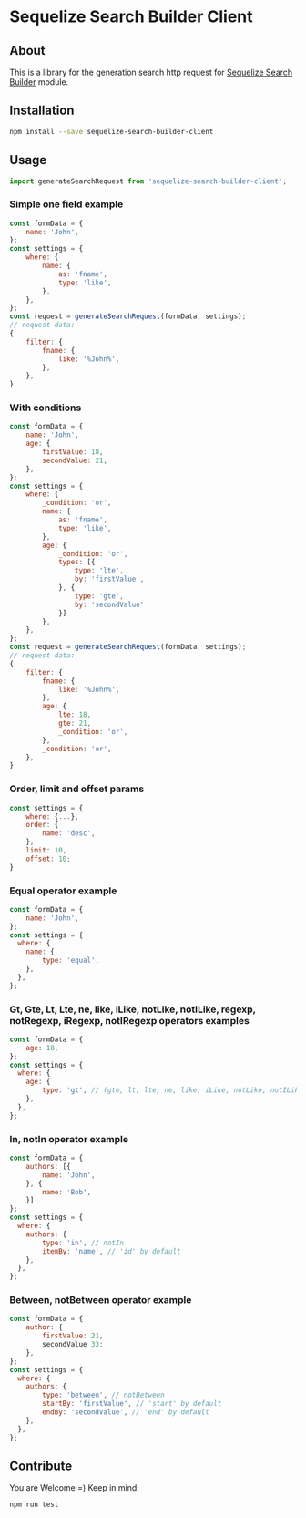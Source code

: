 # Sequelize Search Builder Client
## About
This is a library for the generation search http request for [Sequelize Search Builder](https://github.com/segemun/sequelize-search-builder) module.

## Installation
```bash
npm install --save sequelize-search-builder-client
```
## Usage
```javascript
import generateSearchRequest from 'sequelize-search-builder-client';
```
### Simple one field example
```javascript
const formData = {
    name: 'John',
};
const settings = {
    where: {
        name: {
            as: 'fname',
            type: 'like',
        },
    },
};
const request = generateSearchRequest(formData, settings);
// request data:
{
    filter: {
        fname: {
            like: '%John%',
        },
    },
}
```

### With conditions
```javascript
const formData = {
    name: 'John',
    age: {
        firstValue: 18,
        secondValue: 21,
    },
};
const settings = {
    where: {
        _condition: 'or',
        name: {
            as: 'fname',
            type: 'like',
        },
        age: {
            _condition: 'or',
            types: [{
                type: 'lte',
                by: 'firstValue',
            }, {
                type: 'gte',
                by: 'secondValue'
            }]
        },
    },
};
const request = generateSearchRequest(formData, settings);
// request data:
{
    filter: {
        fname: {
            like: '%John%',
        },
        age: {
            lte: 18,
            gte: 21,
            _condition: 'or',
        },
        _condition: 'or',
    },
}
```
### Order, limit and offset params
```javascript
const settings = {
    where: {...},
    order: {
        name: 'desc',
    },
    limit: 10,
    offset: 10;
}
```

### Equal operator example
```javascript
const formData = {
    name: 'John',
};
const settings = {
  where: {
    name: {
        type: 'equal',  
    },
  },
};
```
### Gt, Gte, Lt, Lte, ne, like, iLike, notLike, notILike, regexp, notRegexp, iRegexp, notIRegexp operators examples
```javascript
const formData = {
    age: 18,
};
const settings = {
  where: {
    age: {
        type: 'gt', // (gte, lt, lte, ne, like, iLike, notLike, notILike, regexp, notRegexp, iRegexp, notIRegexp)  
    },
  },
};
```
### In, notIn operator example
```javascript
const formData = {
    authors: [{
        name: 'John',
    }, {
        name: 'Bob',   
    }]
};
const settings = {
  where: {
    authors: {
        type: 'in', // notIn
        itemBy: 'name', // 'id' by default
    },
  },
};
```
### Between, notBetween operator example
```javascript
const formData = {
    author: {
        firstValue: 21,
        secondValue 33:
    },
};
const settings = {
  where: {
    authors: {
        type: 'between', // notBetween
        startBy: 'firstValue', // 'start' by default
        endBy: 'secondValue', // 'end' by default
    },
  },
};
```
## Contribute
You are Welcome =)
Keep in mind:
```sh
npm run test
```
